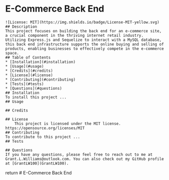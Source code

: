 # E-Commerce Back End
    ![License: MIT](https://img.shields.io/badge/License-MIT-yellow.svg)
    ## Description
    This project focuses on building the back end for an e-commerce site, a crucial component in the thriving internet retail industry. Utilizing Express.js and Sequelize to interact with a MySQL database, this back end infrastructure supports the online buying and selling of products, enabling businesses to effectively compete in the e-commerce space.
    ## Table of Contents
    * [Installation](#installation)
    * [Usage](#usage)
    * [Credits](#credits)
    * [License](#license)
    * [Contributing](#contributing)
    * [Tests](#tests)
    * [Questions](#questions)
    ## Installation
    To install this project ...
    ## Usage
    
    ## Credits
    
    ## License
        This project is licensed under the MIT license.
    https://opensource.org/licenses/MIT
    ## Contributing
    To contribute to this project ...
    ## Tests
    
    ## Questions
    If you have any questions, please feel free to reach out to me at Grant.L.Williams@outlook.com. You can also check out my GitHub profile at [GrantLW100](GrantLW100).
  return # E-Commerce Back End
